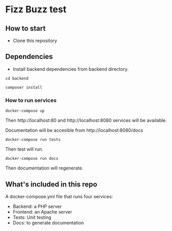 # Fizz Buzz test #

## How to start ## 

- Clone this repository

## Dependencies ## 

- Install backend dependencies from backend directory.

```
cd backend
```

```
composer install
```

### How to run services ###

```
docker-compose up
```

Then http://localhost:80 and http://localhost:8080 services will be available.

Documentation will be accesible from http://localhost:8080/docs

```
docker-compose run tests
```

Then test will run.

```
docker-compose run docs
```

Then documentation will regenerate.

## What's included in this repo ##

A docker-compose.yml file that runs four services:

- Backend: a PHP server
- Frontend: an Apache server
- Tests: Unit testing
- Docs: to generate documentation

## 



